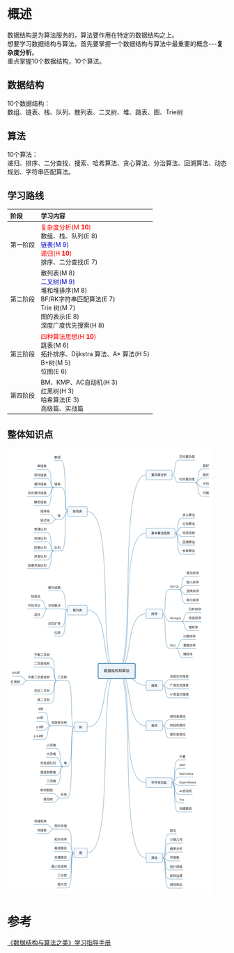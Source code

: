 # 概述
数据结构是为算法服务的，算法要作用在特定的数据结构之上。   
想要学习数据结构与算法，首先要掌握一个数据结构与算法中最重要的概念---**复杂度分析**。  
重点掌握10个数据结构，10个算法。
## 数据结构
10个数据结构：   
数组、链表、栈、队列、散列表、二叉树、堆、跳表、图、Trie树
## 算法
10个算法：  
递归、排序、二分查找、搜索、哈希算法、贪心算法、分治算法、回溯算法、动态规划、字符串匹配算法。
## 学习路线

| 阶段    | 学习内容              | 
| :---   | :-----------------   | 
| 第一阶段    | <font color='red'>复杂度分析(M **10**)</font><br> 数组、栈、队列(E 8) <br><font color='#0000CD'>链表(M 9)</font><br> <font color='red'>递归(H **10**)</font><br>排序、二分查找(E 7) | 
| 第二阶段    | 散列表(M 8) <br><font color='#0000CD'>二叉树(M 9)</font><br>堆和堆排序(M 8)<br> BF/RK字符串匹配算法(E 7)<br>Trie 树(M 7)<br>图的表示(E 8)<br>深度广度优先搜索(H 8)|
| 第三阶段    | <font color='red'>四种算法思想(H **10**)</font><br>跳表(M 6)<br>拓扑排序、Dijkstra 算法、A* 算法(H 5)<br>B+树(M 5)<br>位图(E 6)|
| 第四阶段    |BM、KMP、AC自动机(H 3)<br>红黑树(H 3)<br>哈希算法(E 3)<br>高级篇、实战篇|

## 整体知识点
![](../images/Complexity.jpg)

# 参考
[《数据结构与算法之美》学习指导手册](https://time.geekbang.org/column/article/91541)